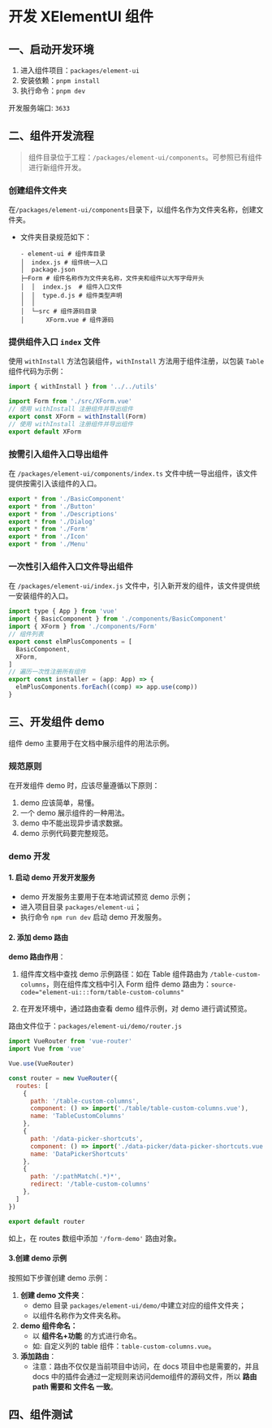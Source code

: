 # 开发 XElementUI 组件

## **一、启动开发环境**

1. 进入组件项目：`packages/element-ui`
2. 安装依赖：`pnpm install`
3. 执行命令：`pnpm dev`

开发服务端口: `3633`

## **二、组件开发流程**

> 组件目录位于工程：`/packages/element-ui/components`。可参照已有组件进行新组件开发。

### **创建组件文件夹**

在`/packages/element-ui/components`目录下，以组件名作为文件夹名称，创建文件夹。

* 文件夹目录规范如下：

  ```shell
  - element-ui # 组件库目录
  │  index.js # 组件统一入口
  │  package.json
  ├─Form # 组件名称作为文件夹名称，文件夹和组件以大写字母开头
  │  │  index.js  # 组件入口文件
  │  │  type.d.js # 组件类型声明
  │  │
  │  └─src # 组件源码目录
  │      XForm.vue # 组件源码
  ```

### **提供组件入口 `index`  文件**

使用 `withInstall` 方法包装组件，`withInstall` 方法用于组件注册，以包装 `Table` 组件代码为示例：

```js
import { withInstall } from '../../utils'

import Form from './src/XForm.vue'
// 使用 withInstall 注册组件并导出组件
export const XForm = withInstall(Form)
// 使用 withInstall 注册组件并导出组件
export default XForm
```

### **按需引入组件入口导出组件**

在 `/packages/element-ui/components/index.ts`  文件中统一导出组件，该文件提供按需引入该组件的入口。

```js {5}
export * from './BasicComponent'
export * from './Button'
export * from './Descriptions'
export * from './Dialog'
export * from './Form'
export * from './Icon'
export * from './Menu'
```

### **一次性引入组件入口文件导出组件**

 在 `/packages/element-ui/index.js`  文件中，引入新开发的组件，该文件提供统一安装组件的入口。

```js {3,7}
import type { App } from 'vue'
import { BasicComponent } from './components/BasicComponent'
import { XForm } from './components/Form'
// 组件列表
export const elmPlusComponents = [
  BasicComponent,
  XForm,
]
// 遍历一次性注册所有组件
export const installer = (app: App) => {
  elmPlusComponents.forEach((comp) => app.use(comp))
}
```



## **三、开发组件 demo**

组件 demo 主要用于在文档中展示组件的用法示例。

### **规范原则**

在开发组件 demo 时，应该尽量遵循以下原则：

1. demo 应该简单，易懂。
2. 一个 demo 展示组件的一种用法。
3.  demo 中不能出现异步请求数据。
4. demo 示例代码要完整规范。

### **demo 开发**

#### **1. 启动 demo 开发开发服务**

* demo 开发服务主要用于在本地调试预览 demo 示例；
* 进入项目目录 `packages/element-ui`；
* 执行命令 `npm run dev` 启动 demo 开发服务。

#### **2. 添加 demo 路由**

**demo 路由作用**：

1. 组件库文档中查找 demo 示例路径：如在 Table 组件路由为 `/table-custom-columns`，则在组件库文档中引入 Form 组件 demo 路由为：`source-code="element-ui:::form/table-custom-columns"`

2. 在开发环境中，通过路由查看 demo 组件示例，对 demo 进行调试预览。

路由文件位于：`packages/element-ui/demo/router.js`

```js {6-10}
import VueRouter from 'vue-router'
import Vue from 'vue'

Vue.use(VueRouter)

const router = new VueRouter({
  routes: [
    {
      path: '/table-custom-columns',
      component: () => import('./table/table-custom-columns.vue'),
      name: 'TableCustomColumns'
    },
    {
      path: '/data-picker-shortcuts',
      component: () => import('./data-picker/data-picker-shortcuts.vue'),
      name: 'DataPickerShortcuts'
    },
    {
      path: '/:pathMatch(.*)*',
      redirect: '/table-custom-columns'
    },
  ]
})

export default router

```

如上，在 routes 数组中添加 `'/form-demo'` 路由对象。

#### **3.创建 demo 示例**

按照如下步骤创建 demo 示例：

1. **创建 demo 文件夹**： 
   * demo 目录 `packages/element-ui/demo/`中建立对应的组件文件夹；
   * 以组件名称作为文件夹名称。
2. **demo 组件命名：**
   * 以 **组件名+功能** 的方式进行命名。
   * 如: 自定义列的 table 组件：`table-custom-columns.vue`。
3. **添加路由**：
   * 注意：路由不仅仅是当前项目中访问，在 docs 项目中也是需要的，并且 docs 中的插件会通过一定规则来访问demo组件的源码文件，所以 **路由path 需要和 文件名 一致**。

## **四、组件测试**

